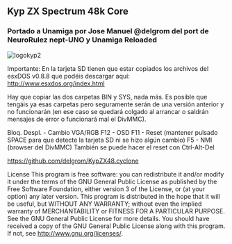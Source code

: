 ## Kyp ZX Spectrum 48k Core

### Portado a Unamiga por Jose Manuel @delgrom del port de NeuroRulez nept-UNO y Unamiga Reloaded

![logokyp2](https://user-images.githubusercontent.com/31018768/103680575-a822d880-4f86-11eb-9da4-fd57c2630c52.jpg)

Importante: En la tarjeta SD tienen que estar copiados los archivos del esxDOS v0.8.8 que podéis descargar aquí:
http://www.esxdos.org/index.html

Hay que copiar las dos carpetas BIN y SYS, nada más. Es posible que tengáis ya esas carpetas pero seguramente serán de una versión anterior y no funcionarán (en ese caso se quedará colgado al arrancar o saldrán mensajes de error o funcionará mal el DivMMC).

Bloq. Despl. - Cambio VGA/RGB
F12 - OSD
F11 - Reset (mantener pulsado SPACE para que detecte la tarjeta SD ni se hizo algún cambio)
F5 - NMI (browser del DivMMC)
También se puede hacer el reset con Ctrl-Alt-Del

https://github.com/delgrom/KypZX48.cyclone

License
This program is free software: you can redistribute it and/or modify it under the terms of the GNU General Public License as published by the Free Software Foundation, either version 3 of the License, or (at your option) any later version. This program is distributed in the hope that it will be useful, but WITHOUT ANY WARRANTY; without even the implied warranty of MERCHANTABILITY or FITNESS FOR A PARTICULAR PURPOSE. See the GNU General Public License for more details. You should have received a copy of the GNU General Public License along with this program. If not, see http://www.gnu.org/licenses/.
